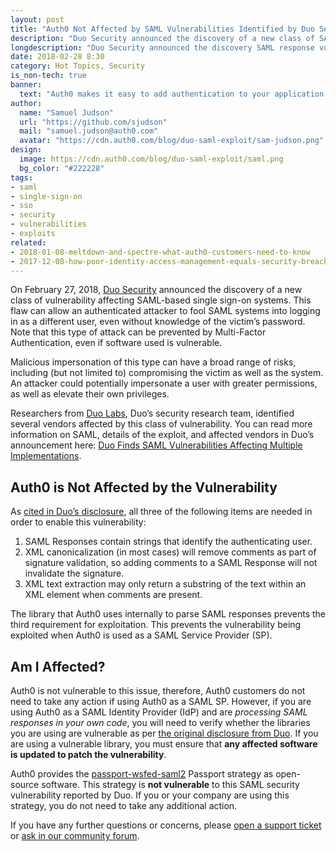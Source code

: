 ```yaml
---
layout: post
title: "Auth0 Not Affected by SAML Vulnerabilities Identified by Duo Security"
description: "Duo Security announced the discovery of a new class of SAML response vulnerability affecting SSO. Auth0 is not vulnerable to this issue."
longdescription: "Duo Security announced the discovery SAML response vulnerabilities affecting SSO, allowing an authenticated attacker to impersonate another user. Auth0 as a Service Provider is not vulnerable, but developers should update other libraries if processing SAML responses in their own code."
date: 2018-02-28 8:30
category: Hot Topics, Security
is_non-tech: true
banner:
  text: "Auth0 makes it easy to add authentication to your application."
author:
  name: "Samuel Judson"
  url: "https://github.com/sjudson"
  mail: "samuel.judson@auth0.com"
  avatar: "https://cdn.auth0.com/blog/duo-saml-exploit/sam-judson.png"
design:
  image: https://cdn.auth0.com/blog/duo-saml-exploit/saml.png
  bg_color: "#222228"
tags:
- saml
- single-sign-on
- sso
- security
- vulnerabilities
- exploits
related:
- 2018-01-08-meltdown-and-spectre-what-auth0-customers-need-to-know
- 2017-12-08-how-poor-identity-access-management-equals-security-breaches
---
```


On February 27, 2018, [Duo Security](https://duo.com) announced the discovery of a new class of vulnerability affecting SAML-based single sign-on systems. This flaw can allow an authenticated attacker to fool SAML systems into logging in as a different user, even without knowledge of the victim’s password. Note that this type of attack can be prevented by Multi-Factor Authentication, even if software used is vulnerable. 

Malicious impersonation of this type can have a broad range of risks, including (but not limited to) compromising the victim as well as the system. An attacker could potentially impersonate a user with greater permissions, as well as elevate their own privileges.

Researchers from [Duo Labs](https://duo.com/labs), Duo’s security research team, identified several vendors affected by this class of vulnerability. You can read more information on SAML, details of the exploit, and affected vendors in Duo’s announcement here: [Duo Finds SAML Vulnerabilities Affecting Multiple Implementations](https://duo.com/blog/duo-finds-saml-vulnerabilities-affecting-multiple-implementations).

## Auth0 is Not Affected by the Vulnerability

As [cited in Duo’s disclosure](https://duo.com/blog/duo-finds-saml-vulnerabilities-affecting-multiple-implementations), all three of the following items are needed in order to enable this vulnerability:

1. SAML Responses contain strings that identify the authenticating user.
2. XML canonicalization (in most cases) will remove comments as part of signature validation, so adding comments to a SAML Response will not invalidate the signature.
3. XML text extraction may only return a substring of the text within an XML element when comments are present.

The library that Auth0 uses internally to parse SAML responses prevents the third requirement for exploitation. This prevents the vulnerability being exploited when  Auth0 is used as a SAML Service Provider (SP).

## Am I Affected?

Auth0 is not vulnerable to this issue, therefore, Auth0 customers do not need to take any action if using Auth0 as a SAML SP. However, if you are using Auth0 as a SAML Identity Provider (IdP) and are _processing SAML responses in your own code_, you will need to verify whether the libraries you are using are vulnerable as per [the original disclosure from Duo](https://duo.com/blog/duo-finds-saml-vulnerabilities-affecting-multiple-implementations). If you are using a vulnerable library, you must ensure that **any affected software is updated to patch the vulnerability**.

Auth0 provides the [passport-wsfed-saml2](https://github.com/auth0/passport-wsfed-saml2) Passport strategy as open-source software. This strategy is **not vulnerable** to this SAML security vulnerability reported by Duo. If you or your company are using this strategy, you do not need to take any additional action.

If you have any further questions or concerns, please [open a support ticket](https://support.auth0.com/) or [ask in our community forum](https://community.auth0.com/).
